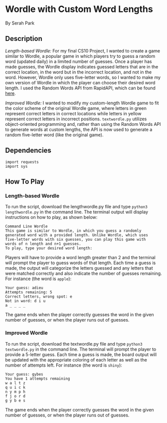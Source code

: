 # Wordle with Custom Word Lengths
By Serah Park

## Description
*Length-based Wordle:*
For my final CS10 Project, I wanted to create a game similar to Wordle, a popular game in which players try to guess a random word (updated daily) in a limited number of guesses. Once a player has made guesses, the Wordle display indicates guessed letters that are in the correct location, in the word but in the incorrect location, and not in the word. However, Wordle only uses five-letter words, so I wanted to make my own version of Wordle in which the player can choose their desired word length. I used the Random Words API from RapidAPI, which can be found [here](https://rapidapi.com/sheharyar566/api/random-words5).

*Improved Wordle:*
I wanted to modify my custom-length Wordle game to fit the color scheme of the original Wordle game, where letters in green represent correct letters in correct locations while letters in yellow represent correct letters in incorrect positions. `textwordle.py` utilizes object-oriented programming and, rather than using the Random Words API to generate words at custom lengths, the API is now used to generate a random five-letter word (like the original game).

## Dependencies
```
import requests
import sys
```

## How To Play
### Length-based Wordle
To run the script, download the lengthwordle.py file and type ```python3 lengthwordle.py``` in the command line. The terminal output will display instructions on how to play, as shown below:
```
Command Line Wordle
This game is similar to Wordle, in which you guess a randomly 
generated word with a provided length. Unlike Wordle, which uses 
five-letter words with six guesses, you can play this game with 
words of n length and n+1 guesses.
To play, type your desired word length:
```
Players will have to provide a word length greater than 2 and the terminal will prompt the player to guess words of that length. Each time a guess is made, the output will categorize the letters guessed and any letters that were matched correctly and also indicate the number of guesses remaining. For instance (the word is `apple`):
```
Your guess: adieu
Attempts remaining: 5
Correct letters, wrong spot: e
Not in word: d i u
a _ _ _ _
```
The game ends when the player correctly guesses the word in the given number of guesses, or when the player runs out of guesses.

### Improved Wordle
To run the script, download the textwordle.py file and type ```python3 textwordle.py``` in the command line. The terminal will prompt the player to provide a 5-letter guess. Each time a guess is made, the board output will be updated with the appropriate coloring of each letter as well as the number of attempts left. For instance (the word is `shiny`):
```
Your guess: gybes
You have 1 attempts remaining
w a l t z
q u i c k
n y m p h
f j o r d
g y b e s
```
The game ends when the player correctly guesses the word in the given number of guesses, or when the player runs out of guesses.
